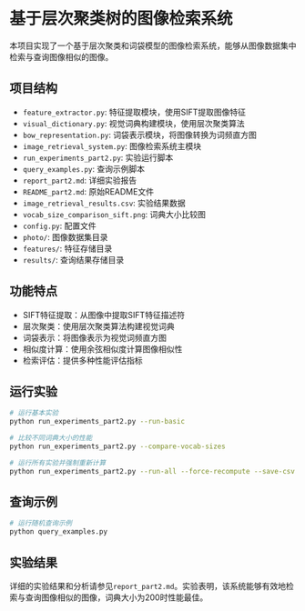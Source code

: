 # 基于层次聚类树的图像检索系统

本项目实现了一个基于层次聚类和词袋模型的图像检索系统，能够从图像数据集中检索与查询图像相似的图像。

## 项目结构

- `feature_extractor.py`: 特征提取模块，使用SIFT提取图像特征
- `visual_dictionary.py`: 视觉词典构建模块，使用层次聚类算法
- `bow_representation.py`: 词袋表示模块，将图像转换为词频直方图
- `image_retrieval_system.py`: 图像检索系统主模块
- `run_experiments_part2.py`: 实验运行脚本
- `query_examples.py`: 查询示例脚本
- `report_part2.md`: 详细实验报告
- `README_part2.md`: 原始README文件
- `image_retrieval_results.csv`: 实验结果数据
- `vocab_size_comparison_sift.png`: 词典大小比较图
- `config.py`: 配置文件
- `photo/`: 图像数据集目录
- `features/`: 特征存储目录
- `results/`: 查询结果存储目录

## 功能特点

- SIFT特征提取：从图像中提取SIFT特征描述符
- 层次聚类：使用层次聚类算法构建视觉词典
- 词袋表示：将图像表示为视觉词频直方图
- 相似度计算：使用余弦相似度计算图像相似性
- 检索评估：提供多种性能评估指标

## 运行实验

```bash
# 运行基本实验
python run_experiments_part2.py --run-basic

# 比较不同词典大小的性能
python run_experiments_part2.py --compare-vocab-sizes

# 运行所有实验并强制重新计算
python run_experiments_part2.py --run-all --force-recompute --save-csv
```

## 查询示例

```bash
# 运行随机查询示例
python query_examples.py
```

## 实验结果

详细的实验结果和分析请参见`report_part2.md`。实验表明，该系统能够有效地检索与查询图像相似的图像，词典大小为200时性能最佳。 